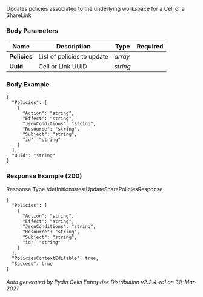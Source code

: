 






 
Updates policies associated to the underlying workspace for a Cell or a ShareLink  


### Body Parameters

Name | Description | Type | Required
---|---|---|---
**Policies** | List of policies to update | _array_ |   
**Uuid** | Cell or Link UUID | _string_ |   


### Body Example
```
{
  "Policies": [
    {
      "Action": "string",
      "Effect": "string",
      "JsonConditions": "string",
      "Resource": "string",
      "Subject": "string",
      "id": "string"
    }
  ],
  "Uuid": "string"
}
```






### Response Example (200)
Response Type /definitions/restUpdateSharePoliciesResponse

```
{
  "Policies": [
    {
      "Action": "string",
      "Effect": "string",
      "JsonConditions": "string",
      "Resource": "string",
      "Subject": "string",
      "id": "string"
    }
  ],
  "PoliciesContextEditable": true,
  "Success": true
}
```




###### Auto generated by Pydio Cells Enterprise Distribution v2.2.4-rc1 on 30-Mar-2021
